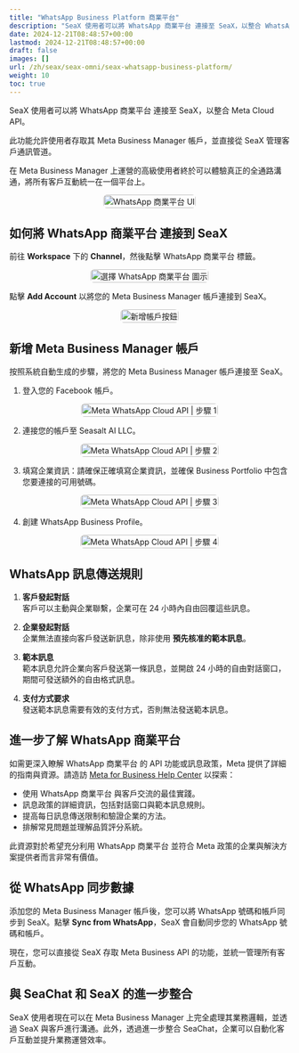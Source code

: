 ```yaml
---
title: "WhatsApp Business Platform 商業平台"
description: "SeaX 使用者可以將 WhatsApp 商業平台 連接至 SeaX，以整合 WhatsApp Cloud API。"
date: 2024-12-21T08:48:57+00:00
lastmod: 2024-12-21T08:48:57+00:00
draft: false
images: []
url: /zh/seax/seax-omni/seax-whatsapp-business-platform/
weight: 10
toc: true
---
```


SeaX 使用者可以將 WhatsApp 商業平台 連接至 SeaX，以整合 Meta Cloud API。

此功能允許使用者存取其 Meta Business Manager 帳戶，並直接從 SeaX 管理客戶通訊管道。

在 Meta Business Manager 上運營的高級使用者終於可以體驗真正的全通路溝通，將所有客戶互動統一在一個平台上。

<div style="display: flex; flex-direction: column; align-items: center;">
<div style="width: 100%; text-align: center; display: flex; flex-direction: column; align-items: center; justify-item: center">
    <a href="/images/seax/en/whatsapp-business-platform/wa-business-platform-ui.png" target="_blank">
    <img width="100%" style="border-radius: 0.4rem; cursor: zoom-in;" src="/images/seax/en/whatsapp-business-platform/wa-business-platform-ui.png" alt="WhatsApp 商業平台 UI">
    </a>
</div>
</div>

## 如何將 WhatsApp 商業平台 連接到 SeaX

前往 **Workspace** 下的 **Channel**，然後點擊 WhatsApp 商業平台 標籤。

<div style="display: flex; flex-direction: column; align-items: center;">
<div style="width: 100%; text-align: center; display: flex; flex-direction: column; align-items: center; justify-item: center">
    <a href="/images/seax/en/whatsapp-business-platform/choose-icon.png" target="_blank">
    <img width="100%" style="border-radius: 0.4rem; cursor: zoom-in;" src="/images/seax/en/whatsapp-business-platform/choose-icon.png" alt="選擇 WhatsApp 商業平台 圖示">
    </a>
</div>
</div>

點擊 **Add Account** 以將您的 Meta Business Manager 帳戶連接到 SeaX。

<div style="display: flex; flex-direction: column; align-items: center;">
<div style="width: 100%; text-align: center; display: flex; flex-direction: column; align-items: center; justify-item: center">
    <a href="/images/seax/en/whatsapp-business-platform/add-account-btn.png" target="_blank">
    <img width="100%" style="border-radius: 0.4rem; cursor: zoom-in;" src="/images/seax/en/whatsapp-business-platform/add-account-btn.png" alt="新增帳戶按鈕">
    </a>
</div>
</div>

## 新增 Meta Business Manager 帳戶

按照系統自動生成的步驟，將您的 Meta Business Manager 帳戶連接至 SeaX。

1. 登入您的 Facebook 帳戶。

<div style="display: flex; flex-direction: column; align-items: center;">
<div style="width: 100%; text-align: center; display: flex; flex-direction: column; align-items: center; justify-item: center">
    <a href="/images/seax/en/whatsapp-business-platform/meta-step-1.png" target="_blank">
    <img width="100%" style="border-radius: 0.4rem; cursor: zoom-in;" src="/images/seax/en/whatsapp-business-platform/meta-step-1.png" alt="Meta WhatsApp Cloud API | 步驟 1">
    </a>
</div>
</div>

2. 連接您的帳戶至 Seasalt AI LLC。

<div style="display: flex; flex-direction: column; align-items: center;">
<div style="width: 100%; text-align: center; display: flex; flex-direction: column; align-items: center; justify-item: center">
    <a href="/images/seax/en/whatsapp-business-platform/meta-step-2.png" target="_blank">
    <img width="100%" style="border-radius: 0.4rem; cursor: zoom-in;" src="/images/seax/en/whatsapp-business-platform/meta-step-2.png" alt="Meta WhatsApp Cloud API | 步驟 2">
    </a>
</div>
</div>

3. 填寫企業資訊：請確保正確填寫企業資訊，並確保 Business Portfolio 中包含您要連接的可用號碼。

<div style="display: flex; flex-direction: column; align-items: center;">
<div style="width: 100%; text-align: center; display: flex; flex-direction: column; align-items: center; justify-item: center">
    <a href="/images/seax/en/whatsapp-business-platform/meta-step-3.png" target="_blank">
    <img width="100%" style="border-radius: 0.4rem; cursor: zoom-in;" src="/images/seax/en/whatsapp-business-platform/meta-step-3.png" alt="Meta WhatsApp Cloud API | 步驟 3">
    </a>
</div>
</div>

4. 創建 WhatsApp Business Profile。

<div style="display: flex; flex-direction: column; align-items: center;">
<div style="width: 100%; text-align: center; display: flex; flex-direction: column; align-items: center; justify-item: center">
    <a href="/images/seax/en/whatsapp-business-platform/meta-step-4.png" target="_blank">
    <img width="100%" style="border-radius: 0.4rem; cursor: zoom-in;" src="/images/seax/en/whatsapp-business-platform/meta-step-4.png" alt="Meta WhatsApp Cloud API | 步驟 4">
    </a>
</div>
</div>

## WhatsApp 訊息傳送規則

1. **客戶發起對話**  
   客戶可以主動與企業聯繫，企業可在 24 小時內自由回覆這些訊息。

2. **企業發起對話**  
   企業無法直接向客戶發送新訊息，除非使用 **預先核准的範本訊息**。

3. **範本訊息**  
   範本訊息允許企業向客戶發送第一條訊息，並開啟 24 小時的自由對話窗口，期間可發送額外的自由格式訊息。

4. **支付方式要求**  
   發送範本訊息需要有效的支付方式，否則無法發送範本訊息。

## 進一步了解 WhatsApp 商業平台

如需更深入瞭解 WhatsApp 商業平台 的 API 功能或訊息政策，Meta 提供了詳細的指南與資源。請造訪 [Meta for Business Help Center](https://www.facebook.com/business/help/2640149499569241) 以探索：

- 使用 WhatsApp 商業平台 與客戶交流的最佳實踐。
- 訊息政策的詳細資訊，包括對話窗口與範本訊息規則。
- 提高每日訊息傳送限制和驗證企業的方法。
- 排解常見問題並理解品質評分系統。

此資源對於希望充分利用 WhatsApp 商業平台 並符合 Meta 政策的企業與解決方案提供者而言非常有價值。

## 從 WhatsApp 同步數據

添加您的 Meta Business Manager 帳戶後，您可以將 WhatsApp 號碼和帳戶同步到 SeaX。點擊 **Sync from WhatsApp**，SeaX 會自動同步您的 WhatsApp 號碼和帳戶。

現在，您可以直接從 SeaX 存取 Meta Business API 的功能，並統一管理所有客戶互動。

## 與 SeaChat 和 SeaX 的進一步整合

SeaX 使用者現在可以在 Meta Business Manager 上完全處理其業務邏輯，並透過 SeaX 與客戶進行溝通。此外，透過進一步整合 SeaChat，企業可以自動化客戶互動並提升業務運營效率。
